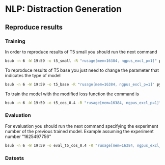 # NLP: Distraction Generation


## Reproduce results

### Training
In order to reproduce results of T5 small you should run the next command

```bash
bsub -n 6 -W 19:59 -o t5_small -R "rusage[mem=16384, ngpus_excl_p=1]" python train_small.py
```

To reproduce results of T5 base you just need to change the parameter that indicates the type of model
```bash
bsub -n 6 -W 19:59 -o t5_base -R "rusage[mem=16384, ngpus_excl_p=1]" python train_small.py  --MODEL t5-base
```

To train the model with the modified loss function the command is
```bash
bsub -n 6 -W 19:59 -o t5_cos_0.4 -R "rusage[mem=16384, ngpus_excl_p=1]" python train_loss_bleu.py --LAMBDA 0.4
```

### Evaluation
For evaluation you should run the next command specifying the experiment number of the previous trained model.
Example assuming the experiment number "1625497756"
```bash
bsub -n 6 -W 19:59 -o eval_t5_cos_0.4 -R "rusage[mem=16384, ngpus_excl_p=1]" python evaluate.py --LAMBDA 0.4 --MODEL_ID 1625497756
```

### Datsets


